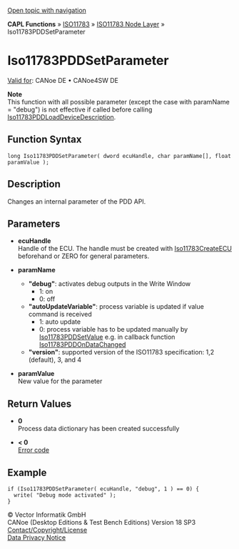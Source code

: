 [Open topic with navigation](../../../../../../CANoeDEFamily.htm#Topics/CAPLFunctions/ISO11783/ISONodeLayer/Functions/CAPLfunctionIso11783PDDSetParameter.md)

**CAPL Functions** » [ISO11783](../../CAPLfunctionsISO11783Overview.md) » [ISO11783 Node Layer](../CAPLfunctionsISONLOverview.md) » Iso11783PDDSetParameter

# Iso11783PDDSetParameter

[Valid for](../../../../Shared/FeatureAvailability.md): CANoe DE • CANoe4SW DE

**Note**  
This function with all possible parameter (except the case with paramName = "debug") is not effective if called before calling [Iso11783PDDLoadDeviceDescription](CAPLfunctionIso11783PDDloaddevicedescription.md).

## Function Syntax

```plaintext
long Iso11783PDDSetParameter( dword ecuHandle, char paramName[], float paramValue );
```

## Description

Changes an internal parameter of the PDD API.

## Parameters

- **ecuHandle**  
  Handle of the ECU. The handle must be created with [Iso11783CreateECU](CAPLfunctionIso11783CreateECU.md) beforehand or ZERO for general parameters.

- **paramName**  
  - **"debug"**: activates debug outputs in the Write Window
    - 1: on
    - 0: off
  - **"autoUpdateVariable"**: process variable is updated if value command is received
    - 1: auto update
    - 0: process variable has to be updated manually by [Iso11783PDDSetValue](CAPLfunctionIso11783PDDsetvalue.md) e.g. in callback function [Iso11783PDDOnDataChanged](CAPLfunctionIso11783PDDOnDataChanged.md)
  - **"version"**: supported version of the ISO11783 specification: 1,2 (default), 3, and 4

- **paramValue**  
  New value for the parameter

## Return Values

- **0**  
  Process data dictionary has been created successfully

- **< 0**  
  [Error code](../CAPLfunctionsISONLErrorCodesPDDOnError.md)

## Example

```plaintext
if (Iso11783PDDSetParameter( ecuHandle, "debug", 1 ) == 0) {
  write( "Debug mode activated" );
}
```

© Vector Informatik GmbH  
CANoe (Desktop Editions & Test Bench Editions) Version 18 SP3  
[Contact/Copyright/License](../../../../Shared/ContactCopyrightLicense.md)  
[Data Privacy Notice](https://www.vector.com/int/en/company/get-info/privacy-policy/)